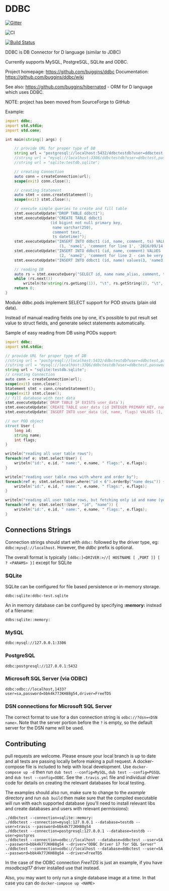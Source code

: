 DDBC
====

[![Gitter](https://badges.gitter.im/Join%20Chat.svg)](https://gitter.im/buggins/ddbc?utm_source=badge&utm_medium=badge&utm_campaign=pr-badge&utm_content=badge)

![CI](https://github.com/buggins/ddbc/workflows/CI/badge.svg)

[![Build Status](https://travis-ci.org/buggins/ddbc.svg?branch=master)](https://travis-ci.org/buggins/ddbc)

DDBC is DB Connector for D language (similar to JDBC)

Currently supports MySQL, PostgreSQL, SQLite and ODBC.

Project homepage: https://github.com/buggins/ddbc
Documentation: https://github.com/buggins/ddbc/wiki


See also: https://github.com/buggins/hibernated - ORM for D language which uses DDBC.


NOTE: project has been moved from SourceForge to GitHub


Example:

```d
import ddbc;
import std.stdio;
import std.conv;

int main(string[] args) {

    // provide URL for proper type of DB
    string url = "postgresql://localhost:5432/ddbctestdb?user=ddbctest,password=ddbctestpass,ssl=true";
    //string url = "mysql://localhost:3306/ddbctestdb?user=ddbctest,password=ddbctestpass";
    //string url = "sqlite:testdb.sqlite";

    // creating Connection
    auto conn = createConnection(url);
    scope(exit) conn.close();

    // creating Statement
    auto stmt = conn.createStatement();
    scope(exit) stmt.close();

    // execute simple queries to create and fill table
    stmt.executeUpdate("DROP TABLE ddbct1");
    stmt.executeUpdate("CREATE TABLE ddbct1 
                    (id bigint not null primary key, 
                     name varchar(250),
                     comment text,
                     ts datetime)");
    stmt.executeUpdate("INSERT INTO ddbct1 (id, name, comment, ts) VALUES
                        (1, 'name1', 'comment for line 1', '2016/09/14 15:24:01')");
    stmt.executeUpdate("INSERT INTO ddbct1 (id, name, comment) VALUES
                        (2, 'name2', 'comment for line 2 - can be very long')");
    stmt.executeUpdate("INSERT INTO ddbct1 (id, name) values(3, 'name3')"); // comment is null here

    // reading DB
    auto rs = stmt.executeQuery("SELECT id, name name_alias, comment, ts FROM ddbct1 ORDER BY id");
    while (rs.next())
        writeln(to!string(rs.getLong(1)), "\t", rs.getString(2), "\t", rs.getString(3), "\t", rs.getString(4));
    return 0;
}
```

Module ddbc.pods implement SELECT support for POD structs (plain old data).

Instead of manual reading fields one by one, it's possible to put result set value to struct fields, 
and generate select statements automatically.

Sample of easy reading from DB using PODs support:


```d
import ddbc;
import std.stdio;

// provide URL for proper type of DB
//string url = "postgresql://localhost:5432/ddbctestdb?user=ddbctest,password=ddbctestpass,ssl=true";
//string url = "mysql://localhost:3306/ddbctestdb?user=ddbctest,password=ddbctestpass";
string url = "sqlite:testdb.sqlite";
// creating Connection
auto conn = createConnection(url);
scope(exit) conn.close();
Statement stmt = conn.createStatement();
scope(exit) stmt.close();
// fill database with test data
stmt.executeUpdate(`DROP TABLE IF EXISTS user_data`);
stmt.executeUpdate(`CREATE TABLE user_data (id INTEGER PRIMARY KEY, name VARCHAR(255) NOT NULL, flags int null)`);
stmt.executeUpdate(`INSERT INTO user_data (id, name, flags) VALUES (1, 'John', 5), (2, 'Andrei', 2), (3, 'Walter', 2), (4, 'Rikki', 3), (5, 'Iain', 0), (6, 'Robert', 1)`);

// our POD object
struct User {
    long id;
    string name;
    int flags;
}

writeln("reading all user table rows");
foreach(ref e; stmt.select!User) {
    writeln("id:", e.id, " name:", e.name, " flags:", e.flags);
}

writeln("reading user table rows with where and order by");
foreach(ref e; stmt.select!User.where("id < 6").orderBy("name desc")) {
    writeln("id:", e.id, " name:", e.name, " flags:", e.flags);
}

writeln("reading all user table rows, but fetching only id and name (you will see default value 0 in flags field)");
foreach(ref e; stmt.select!(User, "id", "name")) {
    writeln("id:", e.id, " name:", e.name, " flags:", e.flags);
}
```

## Connections Strings

Connection strings should start with `ddbc:` followed by the driver type, eg: `ddbc:mysql://localhost`. However, the _ddbc_ prefix is optional.

The overall format is typically `[ddbc:]<DRIVER:>//[ HOSTNAME [ ,PORT ]] [ ? <PARAMS> }]` except for SQLite

### SQLite

SQLite can be configured for file based persistence or in-memory storage.

```
ddbc:sqlite:ddbc-test.sqlite
```

An in memory database can be configured by specifying **:memory:** instead of a filename:

```
ddbs:sqlite::memory:
```

### MySQL

```
ddbc:mysql://127.0.0.1:3306
```

### PostgreSQL

```
ddbc:postgresql://127.0.0.1:5432
```

### Microsoft SQL Server (via ODBC)

```
ddbc:odbc://localhost,1433?user=sa,password=bbk4k77JKH88g54,driver=FreeTDS
```

### DSN connections for Microsoft SQL Server
The correct format to use for a dsn connection string is `odbc://?dsn=<DSN name>`.
Note that the server portion before the `?` is empty, so the default server for
the DSN name will be used.

## Contributing

pull requests are welcome. Please ensure your local branch is up to date and all tests are passing locally before making a pull request. A docker-compose file is included to help with local development. Use `docker-compose up -d` then run `dub test --config=MySQL`, `dub test --config=PGSQL` and `dub test --config=ODBC`. See the `.travis.yml` file and individual driver code for details on creating the relevant databases for local testing.

The examples should also run, make sure to change to the _example_ directory and run `dub build` then make sure that the compiled executable will run with each supported database (you'll need to install relevant libs and create databases and users with relevant permissions):

```
./ddbctest --connection=sqlite::memory:
./ddbctest --connection=mysql:127.0.0.1 --database=testdb --user=travis --password=bbk4k77JKH88g54
./ddbctest --connection=postgresql:127.0.0.1 --database=testdb --user=postgres
./ddbctest --connection=odbc://localhost --database=ddbctest --user=SA --password=bbk4k77JKH88g54 --driver="ODBC Driver 17 for SQL Server"
./ddbctest --connection=odbc://localhost --database=ddbctest --user=SA --password=bbk4k77JKH88g54 --driver=FreeTDS
```

In the case of the ODBC connection _FreeTDS_ is just an example, if you have _msodbcsql17_ driver installed use that instead.

Also, you may want to only run a single database image at a time. In that case you can do `docker-compose up <NAME>`